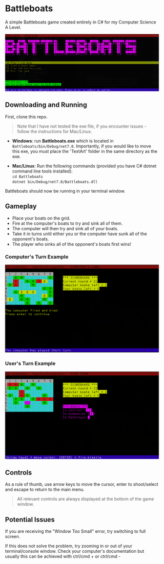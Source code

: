 # Battleboats
A simple Battleboats game created entirely in C# for my Computer Science A Level.

![Screenshot of Battleboats home](https://github.com/what-does-that-do/Battleboats/blob/main/Screenshots/Home.png)

## Downloading and Running
First, clone this repo.

> Note that I have not tested the exe file, if you encounter issues - follow the instructions for Mac/Linux.

- **Windows**: run **Battleboats.exe** which is located in `Battleboats/bin/Debug/net7.0`. Importantly, if you would like to move this exe, you must place the 'TextArt' folder in the same directory as the exe.

- **Mac/Linux**: Run the following commands (provided you have C# dotnet command line tools installed): <br>
`cd Battleboats` <br>
`dotnet bin/Debug/net7.0/Battleboats.dll`

Battleboats should now be running in your terminal window.

## Gameplay
- Place your boats on the grid. <br>
- Fire at the computer's boats to try and sink all of them. <br>
- The computer will then try and sink all of your boats. <br>
- Take it in turns until either you or the computer have sunk all of the opponent's boats. <br>
- The player who sinks all of the opponent's boats first wins!

### Computer's Turn Example

![Screenshot of example computer grid](https://github.com/what-does-that-do/Battleboats/blob/main/Screenshots/Computer.png)

### User's Turn Example

![Screenshot of example user grid](https://github.com/what-does-that-do/Battleboats/blob/main/Screenshots/User.png)

## Controls
As a rule of thumb, use arrow keys to move the cursor, enter to shoot/select and escape to return to the main menu.

> All relevant controls are always displayed at the bottom of the game window.

## Potential Issues
If you are receiving the "Window Too Small" error, try switching to full screen.

If this does not solve the problem, try zooming in or out of your terminal/console window. Check your computer's documentation but usually this can be achieved with ctrl/cmd + or ctrl/cmd -